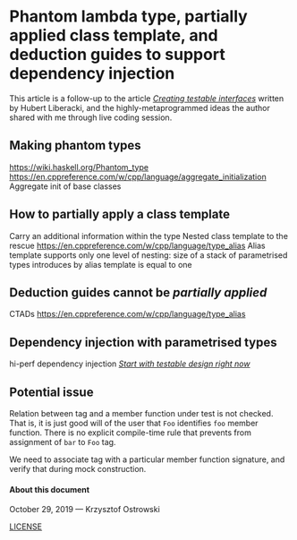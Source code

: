 
# Phantom lambda type, partially applied class template, and deduction guides to support dependency injection

This article is a follow-up to the article [_Creating testable interfaces_](https://github.com/hliberacki/hliberacki.github.io/blob/master/testable_interfaces.md) written by Hubert Liberacki, and the highly-metaprogrammed ideas the author shared with me through live coding session.

## Making phantom types

https://wiki.haskell.org/Phantom_type
https://en.cppreference.com/w/cpp/language/aggregate_initialization
Aggregate init of base classes

## How to partially apply a class template

Carry an additional information within the type
Nested class template to the rescue
https://en.cppreference.com/w/cpp/language/type_alias
Alias template supports only one level of nesting: size of a stack of parametrised types introduces by alias template is equal to one

## Deduction guides cannot be _partially applied_

CTADs
https://en.cppreference.com/w/cpp/language/type_alias

## Dependency injection with parametrised types

hi-perf dependency injection
[_Start with testable design right now_](https://github.com/insooth/insooth.github.io/blob/master/testable-design.md)


## Potential issue

Relation between tag and a member function under test is not checked. That is, it is just good will of the user that `Foo` identifies `foo` member function. There is no explicit compile-time rule that prevents from assignment of `bar` to `Foo` tag.

We need to associate tag with a particular member function signature, and verify that during mock construction.


#### About this document

October 29, 2019 &mdash; Krzysztof Ostrowski

[LICENSE](https://github.com/insooth/insooth.github.io/blob/master/LICENSE)

